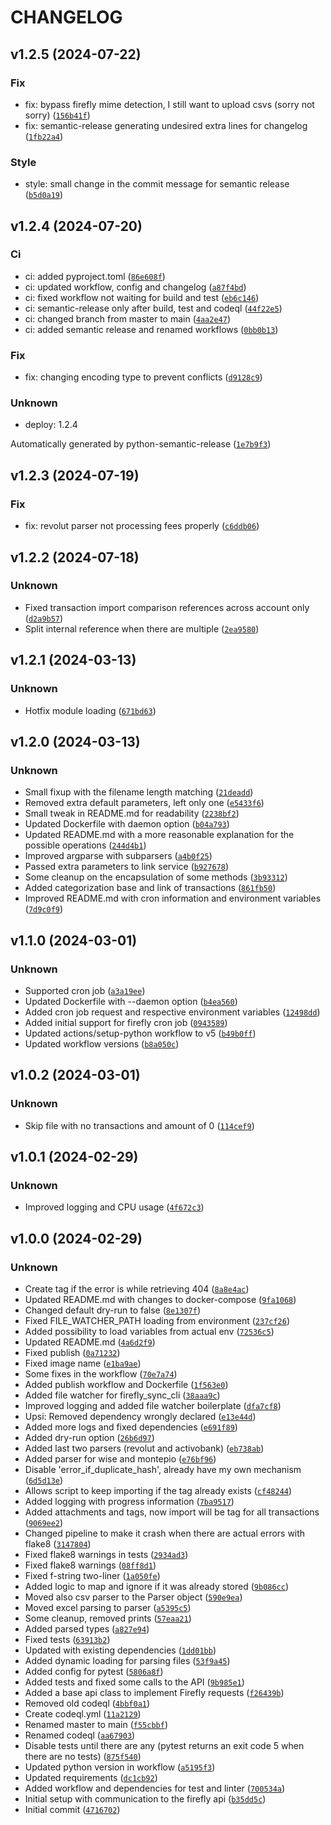 # CHANGELOG
## v1.2.5 (2024-07-22)
### Fix
* fix: bypass firefly mime detection, I still want to upload csvs (sorry not sorry) ([`156b41f`](https://github.com/dbtdsilva/firefly-sync-cli/commit/156b41f643ae6b78cb92f22b883adf41d7bdec4c))
* fix: semantic-release generating undesired extra lines for changelog ([`1fb22a4`](https://github.com/dbtdsilva/firefly-sync-cli/commit/1fb22a489506190f09532074124c4d8b48ad0e18))
### Style
* style: small change in the commit message for semantic release ([`b5d0a19`](https://github.com/dbtdsilva/firefly-sync-cli/commit/b5d0a192516d14fe20aa06dafa71524468f51a72))
## v1.2.4 (2024-07-20)
### Ci
* ci: added pyproject.toml ([`86e608f`](https://github.com/dbtdsilva/firefly-sync-cli/commit/86e608f2f5271db7624ba64dc894c6d328ee8919))
* ci: updated workflow, config and changelog ([`a87f4bd`](https://github.com/dbtdsilva/firefly-sync-cli/commit/a87f4bdb9f44b0b8fac72a64bb4c7493568bf148))
* ci: fixed workflow not waiting for build and test ([`eb6c146`](https://github.com/dbtdsilva/firefly-sync-cli/commit/eb6c1467a9c2f1c2034759de94bc83c311f977ab))
* ci: semantic-release only after build, test and codeql ([`44f22e5`](https://github.com/dbtdsilva/firefly-sync-cli/commit/44f22e50d8b68d758991de0dd57cc328c903eb10))
* ci: changed branch from master to main ([`4aa2e47`](https://github.com/dbtdsilva/firefly-sync-cli/commit/4aa2e47109dd821414feaf9ccc0fbbaa455235e9))
* ci: added semantic release and renamed workflows ([`0bb0b13`](https://github.com/dbtdsilva/firefly-sync-cli/commit/0bb0b1386e42adf9a9d6af0c2b5aaa186789c4df))
### Fix
* fix: changing encoding type to prevent conflicts ([`d9128c9`](https://github.com/dbtdsilva/firefly-sync-cli/commit/d9128c97528d8ef08a0a2e207b1d2440accb89b8))
### Unknown
* deploy: 1.2.4

Automatically generated by python-semantic-release ([`1e7b9f3`](https://github.com/dbtdsilva/firefly-sync-cli/commit/1e7b9f34637a115c3e5de2c05e986dc941579ce2))
## v1.2.3 (2024-07-19)
### Fix
* fix: revolut parser not processing fees properly ([`c6ddb06`](https://github.com/dbtdsilva/firefly-sync-cli/commit/c6ddb06d53c9bef4006e52b1e0779d2eea7eb2a8))
## v1.2.2 (2024-07-18)
### Unknown
* Fixed transaction import comparison references across account only ([`d2a9b57`](https://github.com/dbtdsilva/firefly-sync-cli/commit/d2a9b5716fd2343ff05f25d05d3cffee0cb70335))
* Split internal reference when there are multiple ([`2ea9580`](https://github.com/dbtdsilva/firefly-sync-cli/commit/2ea9580498cc50c4c2f0fb907b34cd22cb32d8c7))
## v1.2.1 (2024-03-13)
### Unknown
* Hotfix module loading ([`671bd63`](https://github.com/dbtdsilva/firefly-sync-cli/commit/671bd632bf9ea8e2423e8494b64e9e583580b26d))
## v1.2.0 (2024-03-13)
### Unknown
* Small fixup with the filename length matching ([`21deadd`](https://github.com/dbtdsilva/firefly-sync-cli/commit/21deaddab006c2f8cdaa64c1034b813bc03a9c12))
* Removed extra default parameters, left only one ([`e5433f6`](https://github.com/dbtdsilva/firefly-sync-cli/commit/e5433f61c28624298fc91224a7b0a40ec0767412))
* Small tweak in README.md for readability ([`2238bf2`](https://github.com/dbtdsilva/firefly-sync-cli/commit/2238bf2ca80317419ab4e4ce474bbe911d0a795e))
* Updated Dockerfile with daemon option ([`b04a793`](https://github.com/dbtdsilva/firefly-sync-cli/commit/b04a793fc7551dead99fe1446ffeccdf1e25e342))
* Updated README.md with a more reasonable explanation for the possible operations ([`244d4b1`](https://github.com/dbtdsilva/firefly-sync-cli/commit/244d4b187f3874379eca670500e6921be197504f))
* Improved argparse with subparsers ([`a4b0f25`](https://github.com/dbtdsilva/firefly-sync-cli/commit/a4b0f25090a70eca4f5e05738a886a40ddc57d33))
* Passed extra parameters to link service ([`b927678`](https://github.com/dbtdsilva/firefly-sync-cli/commit/b92767865c849018083c7b44508b90c29fccd78f))
* Some cleanup on the encapsulation of some methods ([`3b93312`](https://github.com/dbtdsilva/firefly-sync-cli/commit/3b93312f90840ef133cfc9717ef6e1e1d8df7e72))
* Added categorization base and link of transactions ([`861fb50`](https://github.com/dbtdsilva/firefly-sync-cli/commit/861fb50f5370f11f37cb56e0dbeb56670fe427bf))
* Improved README.md with cron information and environment variables ([`7d9c0f9`](https://github.com/dbtdsilva/firefly-sync-cli/commit/7d9c0f9d781bb1b5c82170b159220b9023271383))
## v1.1.0 (2024-03-01)
### Unknown
* Supported cron job ([`a3a19ee`](https://github.com/dbtdsilva/firefly-sync-cli/commit/a3a19ee495df43650b9c01a9ba21fd6bf4a84e76))
* Updated Dockerfile with --daemon option ([`b4ea560`](https://github.com/dbtdsilva/firefly-sync-cli/commit/b4ea5603b7f7f879b029c7f2169ce8d2192bb153))
* Added cron job request and respective environment variables ([`12498dd`](https://github.com/dbtdsilva/firefly-sync-cli/commit/12498dda8bca809972333c06f6d6a3e23af161cf))
* Added initial support for firefly cron job ([`0943589`](https://github.com/dbtdsilva/firefly-sync-cli/commit/0943589429db0456cc356c487927db800d4ca378))
* Updated actions/setup-python workflow to v5 ([`b49b0ff`](https://github.com/dbtdsilva/firefly-sync-cli/commit/b49b0ffbc2a2f2596efd6a7b2d36fe5a3455f4f0))
* Updated workflow versions ([`b8a050c`](https://github.com/dbtdsilva/firefly-sync-cli/commit/b8a050ceac6580f15648997e02014d4639b9174a))
## v1.0.2 (2024-03-01)
### Unknown
* Skip file with no transactions and amount of 0 ([`114cef9`](https://github.com/dbtdsilva/firefly-sync-cli/commit/114cef9c4daf7320d440375b00a86e68cebb1b17))
## v1.0.1 (2024-02-29)
### Unknown
* Improved logging and CPU usage ([`4f672c3`](https://github.com/dbtdsilva/firefly-sync-cli/commit/4f672c3b2b7200879a0279f2398f8ba49ef61066))
## v1.0.0 (2024-02-29)
### Unknown
* Create tag if the error is while retrieving 404 ([`8a8e4ac`](https://github.com/dbtdsilva/firefly-sync-cli/commit/8a8e4ac991908081841ed360aa8f21d9cecf18eb))
* Updated README.md with changes to docker-compose ([`9fa1068`](https://github.com/dbtdsilva/firefly-sync-cli/commit/9fa10680f8da7016191e5355f6c11454924ed855))
* Changed default dry-run to false ([`8e1307f`](https://github.com/dbtdsilva/firefly-sync-cli/commit/8e1307faaceab2fbe9ef909189604cf60d4ec0b6))
* Fixed FILE_WATCHER_PATH loading from environment ([`237cf26`](https://github.com/dbtdsilva/firefly-sync-cli/commit/237cf26ecdb5cc332dc4e7cdbc193cb2b399f646))
* Added possibility to load variables from actual env ([`72536c5`](https://github.com/dbtdsilva/firefly-sync-cli/commit/72536c5ffdb7a9228f0309495e3914cca4bbbb50))
* Updated README.md ([`4a6d2f9`](https://github.com/dbtdsilva/firefly-sync-cli/commit/4a6d2f97be8700009dbec8fe04b3c24184a619cd))
* Fixed publish ([`0a71232`](https://github.com/dbtdsilva/firefly-sync-cli/commit/0a7123251a379385617abe5754b00afdf54c9bed))
* Fixed image name ([`e1ba9ae`](https://github.com/dbtdsilva/firefly-sync-cli/commit/e1ba9ae9df0679c97219edf5861baadf7f8bd08c))
* Some fixes in the workflow ([`70e7a74`](https://github.com/dbtdsilva/firefly-sync-cli/commit/70e7a747161fa6a1e25c27c36bc57581772a8209))
* Added publish workflow and Dockerfile ([`1f563e0`](https://github.com/dbtdsilva/firefly-sync-cli/commit/1f563e090f9d5ed643b3670d5bebeffb79372fd8))
* Added file watcher for firefly_sync_cli ([`38aaa9c`](https://github.com/dbtdsilva/firefly-sync-cli/commit/38aaa9cfb6475be28312394a8f77958d87f88970))
* Improved logging and added file watcher boilerplate ([`dfa7cf8`](https://github.com/dbtdsilva/firefly-sync-cli/commit/dfa7cf8b9104ca5aba9a13938c6fdd061e8576d0))
* Upsi: Removed dependency wrongly declared ([`e13e44d`](https://github.com/dbtdsilva/firefly-sync-cli/commit/e13e44dc8ec564036c0906c07bc67d42975dd01f))
* Added more logs and fixed dependencies ([`e691f89`](https://github.com/dbtdsilva/firefly-sync-cli/commit/e691f897bd5eae3482831a6dd4e81a63b7b78550))
* Added dry-run option ([`26b6d97`](https://github.com/dbtdsilva/firefly-sync-cli/commit/26b6d97187a73ba30dd8ce1198a7420091754ff2))
* Added last two parsers (revolut and activobank) ([`eb738ab`](https://github.com/dbtdsilva/firefly-sync-cli/commit/eb738ab279e8cc439933151c9e36758168a65798))
* Added parser for wise and montepio ([`e76bf96`](https://github.com/dbtdsilva/firefly-sync-cli/commit/e76bf96a5bdcc253089bc5fb182b92c70cb10ae0))
* Disable &#39;error_if_duplicate_hash&#39;, already have my own mechanism ([`6d5d13e`](https://github.com/dbtdsilva/firefly-sync-cli/commit/6d5d13e68a2cb82a3dd8a764fb77c1c1f89ca508))
* Allows script to keep importing if the tag already exists ([`cf48244`](https://github.com/dbtdsilva/firefly-sync-cli/commit/cf48244537f11170e236ff8758d5a5d7ef5596e4))
* Added logging with progress information ([`7ba9517`](https://github.com/dbtdsilva/firefly-sync-cli/commit/7ba9517de7c660a01dd022ce5d40fc743155f1e1))
* Added attachments and tags, now import will be tag for all transactions ([`9069ee2`](https://github.com/dbtdsilva/firefly-sync-cli/commit/9069ee2ce0ecd53e6f0426d3649aabee7b9dc5b1))
* Changed pipeline to make it crash when there are actual errors with flake8 ([`3147804`](https://github.com/dbtdsilva/firefly-sync-cli/commit/31478040d213cfe9122b41dfb9225c62be812299))
* Fixed flake8 warnings in tests ([`2934ad3`](https://github.com/dbtdsilva/firefly-sync-cli/commit/2934ad3e9ac7d5c05901eacb0496f31120ddfe0e))
* Fixed flake8 warnings ([`08ff8d1`](https://github.com/dbtdsilva/firefly-sync-cli/commit/08ff8d102e45c344ac4527d06acc32292941e608))
* Fixed f-string two-liner ([`1a050fe`](https://github.com/dbtdsilva/firefly-sync-cli/commit/1a050fe625835cb13f4040c0c44600186b0b4d60))
* Added logic to map and ignore if it was already stored ([`9b086cc`](https://github.com/dbtdsilva/firefly-sync-cli/commit/9b086ccbf48549c572a1efcfed7bc72201ecde8c))
* Moved also csv parser to the Parser object ([`590e9ea`](https://github.com/dbtdsilva/firefly-sync-cli/commit/590e9ead223102d4426584d3870ef9dd4830d2aa))
* Moved excel parsing to parser ([`a5395c5`](https://github.com/dbtdsilva/firefly-sync-cli/commit/a5395c5bc2c1c7ec55703645c39760db0af20e23))
* Some cleanup, removed prints ([`57eaa21`](https://github.com/dbtdsilva/firefly-sync-cli/commit/57eaa21c697933eeba2994528b6562b130a36c21))
* Added parsed types ([`a827e94`](https://github.com/dbtdsilva/firefly-sync-cli/commit/a827e941f28b799dc9790a26af38b041ea46eb5f))
* Fixed tests ([`63913b2`](https://github.com/dbtdsilva/firefly-sync-cli/commit/63913b2c1ff8af36c0824a4a435a0ce33d145cd2))
* Updated with existing dependencies ([`1dd01bb`](https://github.com/dbtdsilva/firefly-sync-cli/commit/1dd01bbe52d1ed661310e5da6fb26249b593d822))
* Added dynamic loading for parsing files ([`53f9a45`](https://github.com/dbtdsilva/firefly-sync-cli/commit/53f9a453246c63502630ef131d463c671d90333f))
* Added config for pytest ([`5806a8f`](https://github.com/dbtdsilva/firefly-sync-cli/commit/5806a8f60b24f72f6d6009844e3ff38bd8e67ecf))
* Added tests and fixed some calls to the API ([`9b985e1`](https://github.com/dbtdsilva/firefly-sync-cli/commit/9b985e150526f0475e7267c7871ee31f7e29d0f1))
* Added a base api class to implement Firefly requests ([`f26439b`](https://github.com/dbtdsilva/firefly-sync-cli/commit/f26439b94e177700f518ac8f901b8bd96569db37))
* Removed old codeql ([`4bbf0a1`](https://github.com/dbtdsilva/firefly-sync-cli/commit/4bbf0a1f8f8f35fc70fce2a85a08d392810bff15))
* Create codeql.yml ([`11a2129`](https://github.com/dbtdsilva/firefly-sync-cli/commit/11a2129ad5d8e08baa3fd62c8bc4251857285ddc))
* Renamed master to main ([`f55cbbf`](https://github.com/dbtdsilva/firefly-sync-cli/commit/f55cbbf4cf6f830c8b7519824a9fe838a50adb5f))
* Renamed codeql ([`aa67903`](https://github.com/dbtdsilva/firefly-sync-cli/commit/aa679033887215ff39fff5a26df08fecd7106d92))
* Disable tests until there are any (pytest returns an exit code 5 when there are no tests) ([`875f540`](https://github.com/dbtdsilva/firefly-sync-cli/commit/875f540ec886e4f4dc575dc23ce406f699f58666))
* Updated python version in workflow ([`a5195f3`](https://github.com/dbtdsilva/firefly-sync-cli/commit/a5195f336f4a7c5c3a535f10f7d1a958d628da1e))
* Updated requirements ([`dc1cb92`](https://github.com/dbtdsilva/firefly-sync-cli/commit/dc1cb920504ca5abe8092dfe8927e4c3feefea28))
* Added workflow and dependencies for test and linter ([`700534a`](https://github.com/dbtdsilva/firefly-sync-cli/commit/700534a6bafee7c6ee3e1527a8b6f52504f2dce0))
* Initial setup with communication to the firefly api ([`b35dd5c`](https://github.com/dbtdsilva/firefly-sync-cli/commit/b35dd5cba307c3f1d9202e72804e4206a336371a))
* Initial commit ([`4716702`](https://github.com/dbtdsilva/firefly-sync-cli/commit/4716702fdc7cfc8974699085f4342d5520428923))
